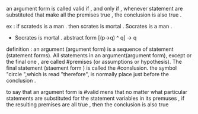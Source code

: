 an argument form is called valid if , and only if , whenever statement are substituted that make all the premises true , the conclusion is also true .

ex : 
if scrateds is a man . then scrates is mortal . Socrates is a man . 

- Socrates is mortal . 
abstract form 
[(p->q) ^ q]  -> q 

definition : 
an argument (argument form) is a sequence of statement (statement forms). All statements in an argument(argument form), except or the final one , are called #premises (or assumptions or hypothesis). The final statement (staement form ) is called the #conslusion. the symbol   "circle ",which is read "therefore", is normally place just before the conclusion .

to say that an argument form is #valid mens that no  matter what particular 
statements are substituted for the statement variables in its premuses , if the resulting premises are all true , then the conclusion is also true 

